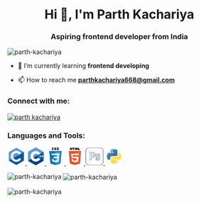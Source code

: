<h1 align="center">Hi 👋, I'm Parth Kachariya</h1>
<h3 align="center">Aspiring frontend developer from India</h3>

<p align="left"> <img src="https://komarev.com/ghpvc/?username=parth-kachariya&label=Profile%20views&color=0e75b6&style=flat" alt="parth-kachariya" /> </p>

- 🌱 I’m currently learning **frontend developing**

- 📫 How to reach me **parthkachariya668@gmail.com**

<h3 align="left">Connect with me:</h3>
<p align="left">
<a href="https://linkedin.com/in/parth kachariya" target="blank"><img align="center" src="https://raw.githubusercontent.com/rahuldkjain/github-profile-readme-generator/master/src/images/icons/Social/linked-in-alt.svg" alt="parth kachariya" height="30" width="40" /></a>
</p>

<h3 align="left">Languages and Tools:</h3>
<p align="left"> <a href="https://www.cprogramming.com/" target="_blank" rel="noreferrer"> <img src="https://raw.githubusercontent.com/devicons/devicon/master/icons/c/c-original.svg" alt="c" width="40" height="40"/> </a> <a href="https://www.w3schools.com/cpp/" target="_blank" rel="noreferrer"> <img src="https://raw.githubusercontent.com/devicons/devicon/master/icons/cplusplus/cplusplus-original.svg" alt="cplusplus" width="40" height="40"/> </a> <a href="https://www.w3schools.com/css/" target="_blank" rel="noreferrer"> <img src="https://raw.githubusercontent.com/devicons/devicon/master/icons/css3/css3-original-wordmark.svg" alt="css3" width="40" height="40"/> </a> <a href="https://www.w3.org/html/" target="_blank" rel="noreferrer"> <img src="https://raw.githubusercontent.com/devicons/devicon/master/icons/html5/html5-original-wordmark.svg" alt="html5" width="40" height="40"/> </a> <a href="https://www.photoshop.com/en" target="_blank" rel="noreferrer"> <img src="https://raw.githubusercontent.com/devicons/devicon/master/icons/photoshop/photoshop-line.svg" alt="photoshop" width="40" height="40"/> </a> <a href="https://www.python.org" target="_blank" rel="noreferrer"> <img src="https://raw.githubusercontent.com/devicons/devicon/master/icons/python/python-original.svg" alt="python" width="40" height="40"/> </a> </p>

<p><img align="left" src="https://github-readme-stats.vercel.app/api/top-langs?username=parth-kachariya&show_icons=true&locale=en&layout=compact" alt="parth-kachariya" /></p>

<p>&nbsp;<img align="center" src="https://github-readme-stats.vercel.app/api?username=parth-kachariya&show_icons=true&locale=en" alt="parth-kachariya" /></p>

<p><img align="center" src="https://github-readme-streak-stats.herokuapp.com/?user=parth-kachariya&" alt="parth-kachariya" /></p>
